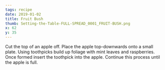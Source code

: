 ```yaml
---
tags: recipe
date: 2019-01-02
title: Fruit Bush
thumb: Setting-the-Table-FULL-SPREAD_0001_FRUIT-BUSH.png
x: 62
y: 35
---
```


Cut the top of an apple off.
Place the apple top-downwards onto a small plate.
Using toothpicks build up foliage with mint leaves and raspberries.
Once formed insert the toothpick into the apple.
Continue this process until the apple is full.